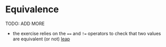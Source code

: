 # Equivalence

TODO: ADD MORE

- the exercise relies on the `==` and `!=` operators to check that two values are equivalent (or not) [leap](../exercise-concepts/leap.md)
